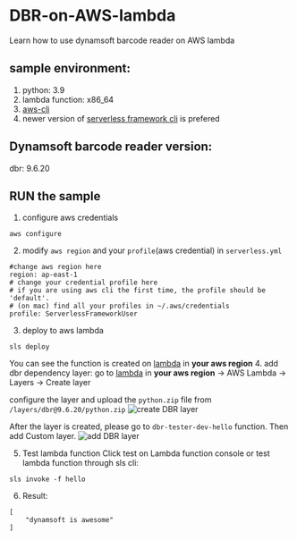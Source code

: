 # DBR-on-AWS-lambda
Learn how to use dynamsoft barcode reader on AWS lambda
## sample environment:
1. python: 3.9
2. lambda function: x86_64
3. [aws-cli](https://docs.aws.amazon.com/cli/latest/userguide/getting-started-install.html)
4. newer version of [serverless framework cli](https://www.serverless.com/framework/docs/providers/aws/cli-reference) is prefered

## Dynamsoft barcode reader version:
dbr: 9.6.20

## RUN the sample
1. configure aws credentials
```
aws configure
```
2. modify `aws region` and your `profile`(aws credential) in `serverless.yml`
```
#change aws region here
region: ap-east-1
# change your credential profile here
# if you are using aws cli the first time, the profile should be 'default'.
# (on mac) find all your profiles in ~/.aws/credentials
profile: ServerlessFrameworkUser
```
3. deploy to aws lambda
```
sls deploy
```
You can see the function is created on [lambda](https://ap-east-1.console.aws.amazon.com/lambda/home?region=ap-east-1#/functions/dbr-tester-dev-hello?tab=code) in **your aws region**
4. add dbr dependency layer: 
go to [lambda](https://ap-east-1.console.aws.amazon.com/lambda/home?region=ap-east-1#/functions/dbr-tester-dev-hello?tab=code) in **your aws region** -> AWS Lambda -> Layers -> Create layer

configure the layer and upload the `python.zip` file from `/layers/dbr@9.6.20/python.zip`
![create DBR layer](https://tst.dynamsoft.com/team/ethan/github/create_layer.jpg)

After the layer is created, please go to `dbr-tester-dev-hello` function. Then add Custom layer.
![add DBR layer](https://tst.dynamsoft.com/team/ethan/github/add_layer.jpg)


5. Test lambda function 
Click test on Lambda function console
or
test lambda function through sls cli:
```
sls invoke -f hello
```
6. Result:
```
[
    "dynamsoft is awesome"
]
```

